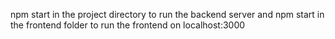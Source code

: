 npm start in the project directory to run the backend server and npm start in the frontend folder to run the frontend on localhost:3000
